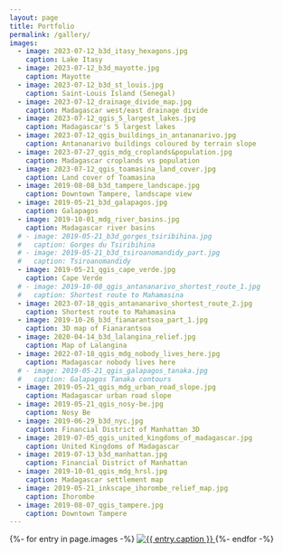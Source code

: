 ```yaml
---
layout: page
title: Portfolio
permalink: /gallery/
images:
  - image: 2023-07-12_b3d_itasy_hexagons.jpg
    caption: Lake Itasy
  - image: 2023-07-12_b3d_mayotte.jpg
    caption: Mayotte
  - image: 2023-07-12_b3d_st_louis.jpg
    caption: Saint-Louis Island (Senegal)
  - image: 2023-07-12_drainage_divide_map.jpg
    caption: Madagascar west/east drainage divide
  - image: 2023-07-12_qgis_5_largest_lakes.jpg
    caption: Madagascar's 5 largest lakes
  - image: 2023-07-12_qgis_buildings_in_antananarivo.jpg
    caption: Antananarivo buildings coloured by terrain slope
  - image: 2023-07-27_qgis_mdg_croplands&population.jpg
    caption: Madagascar croplands vs population
  - image: 2023-07-12_qgis_toamasina_land_cover.jpg
    caption: Land cover of Toamasina  
  - image: 2019-08-08_b3d_tampere_landscape.jpg
    caption: Downtown Tampere, landscape view
  - image: 2019-05-21_b3d_galapagos.jpg
    caption: Galapagos
  - image: 2019-10-01_mdg_river_basins.jpg
    caption: Madagascar river basins
  # - image: 2019-05-21_b3d_gorges_tsiribihina.jpg
  #   caption: Gorges du Tsiribihina
  # - image: 2019-05-21_b3d_tsiroanomandidy_part.jpg
  #   caption: Tsiroanomandidy
  - image: 2019-05-21_qgis_cape_verde.jpg
    caption: Cape Verde
  # - image: 2019-10-08_qgis_antananarivo_shortest_route_1.jpg
  #   caption: Shortest route to Mahamasina
  - image: 2023-07-18_qgis_antananarivo_shortest_route_2.jpg
    caption: Shortest route to Mahamasina
  - image: 2019-10-26_b3d_fianarantsoa_part_1.jpg
    caption: 3D map of Fianarantsoa
  - image: 2020-04-14_b3d_lalangina_relief.jpg
    caption: Map of Lalangina
  - image: 2022-07-18_qgis_mdg_nobody_lives_here.jpg
    caption: Madagascar nobody lives here
  # - image: 2019-05-21_qgis_galapagos_tanaka.jpg
  #   caption: Galapagos Tanaka contours
  - image: 2019-05-21_qgis_mdg_urban_road_slope.jpg
    caption: Madagascar urban road slope
  - image: 2019-05-21_qgis_nosy-be.jpg
    caption: Nosy Be
  - image: 2019-06-29_b3d_nyc.jpg
    caption: Financial District of Manhattan 3D
  - image: 2019-07-05_qgis_united_kingdoms_of_madagascar.jpg
    caption: United Kingdoms of Madagascar
  - image: 2019-07-13_b3d_manhattan.jpg
    caption: Financial District of Manhattan
  - image: 2019-10-01_qgis_mdg_hrsl.jpg
    caption: Madagascar settlement map
  - image: 2019-05-21_inkscape_ihorombe_relief_map.jpg
    caption: Ihorombe
  - image: 2019-08-07_qgis_tampere.jpg
    caption: Downtown Tampere
---
```


<div id="imggallery" class="justified-gallery">
{%- for entry in page.images -%}
  <a href="/gallery_content/{{ entry.image }}">
    <img alt="{{ entry.caption }}" src="/gallery_content/thumb/{{ entry.image }}">
  </a>
{%- endfor -%}
</div>
